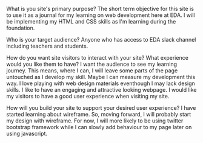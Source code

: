 
 What is you site's primary purpose?
    The short term objective for this site is to use it as a journal for my learning on web development here at EDA. I will be implementing my HTML and CSS skills as I'm learning during the foundation.     
 
 Who is your target audience?
    Anyone who has access to EDA slack channel including teachers and students.
 
 How do you want site visitors to interact with your site? What experience would you like them to have?
    I want the audience to see my learning journey. This means, where I can, I will leave some parts of the page untouched as I develop my skill. Maybe I can measure my development this way. I love playing with web design materials eventhough I may lack design skills. I like to have an engaging and attractive looking webpage. I would like my visitors to have a good user experience when visiting my site.   
 
 How will you build your site to support your desired user experience?
    I have started learning about wireframe. So, moving forward, I will probably start my design with wireframe. For now, I will more likely to be using twitter bootstrap framework while I can slowly add behaviour to my page later on using javascript.
 
